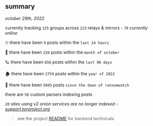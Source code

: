 
## summary
_october 29th, 2022_

currently tracking `125` groups across `223` relays & mirrors - _`79` currently online_

⏲ there have been `9` posts within the `last 24 hours`

🦈 there have been `220` posts within the `month of october`

🪐 there have been `656` posts within the `last 90 days`

🏚 there have been `2759` posts within the `year of 2022`

🦕 there have been `5045` posts `since the dawn of ransomwatch`

there are `58` custom parsers indexing posts

_`20` sites using v2 onion services are no longer indexed - [support.torproject.org](https://support.torproject.org/onionservices/v2-deprecation/)_

> see the project [README](https://github.com/joshhighet/ransomwatch#ransomwatch--) for backend technicals
